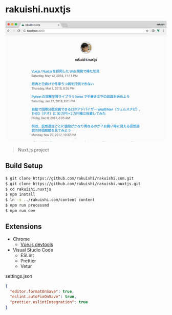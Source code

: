 # rakuishi.nuxtjs

![](.github/hero.png)

> Nuxt.js project

## Build Setup

```bash
$ git clone https://github.com/rakuishi/rakuishi.com.git
$ git clone https://github.com/rakuishi/rakuishi.nuxtjs.git
$ cd rakuishi.nuxtjs
$ npm install
$ ln -s ../rakuishi.com/content content
$ npm run processmd
$ npm run dev
```

## Extensions

* Chrome
  * [Vue.js devtools](https://chrome.google.com/webstore/detail/vuejs-devtools/nhdogjmejiglipccpnnnanhbledajbpd)
* Visual Studio Code
  * ESLint
  * Prettier
  * Vetur

settings.json

```json
{
  "editor.formatOnSave": true,
  "eslint.autoFixOnSave": true,
  "prettier.eslintIntegration": true
}
```
